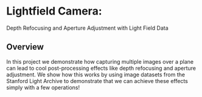 # Lightfield Camera:
Depth Refocusing and Aperture Adjustment with Light Field Data

## Overview

In this project we demonstrate how capturing multiple images over a plane can lead to cool post-processing effects like depth refocusing and aperture adjustment. We show how this works by using image datasets from the Stanford Light Archive to demonstrate that we can achieve these effects simply with a few operations!
